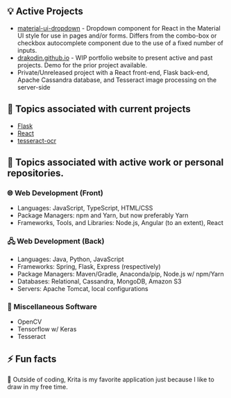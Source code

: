 ## 💡 Active Projects
* [material-ui-dropdown](https://github.com/Drakodin/material-ui-dropdown) - Dropdown component for React in the Material UI style for use in pages and/or forms. Differs from the combo-box or checkbox autocomplete component due to the use of a fixed number of inputs.
* [drakodin.github.io](https://drakodin.github.io) - WIP portfolio website to present active and past projects. Demo for the prior project available.
* Private/Unreleased project with a React front-end, Flask back-end, Apache Cassandra database, and Tesseract image processing on the server-side

## 🌱 Topics associated with current projects
* [Flask](https://flask.palletsprojects.com/en/1.1.x/)
* [React](https://github.com/facebook/react)
* [tesseract-ocr](https://github.com/tesseract-ocr/tesseract)

## 🌱 Topics associated with active work or personal repositories.

### 🌐 Web Development (Front)
* Languages: JavaScript, TypeScript, HTML/CSS
* Package Managers: npm and Yarn, but now preferably Yarn
* Frameworks, Tools, and Libraries: Node.js, Angular (to an extent), React

### 🖧 Web Development (Back)
* Languages: Java, Python, JavaScript
* Frameworks: Spring, Flask, Express (respectively)
* Package Managers: Maven/Gradle, Anaconda/pip, Node.js w/ npm/Yarn
* Databases: Relational, Cassandra, MongoDB, Amazon S3
* Servers: Apache Tomcat, local configurations

### 🔧 Miscellaneous Software
* OpenCV
* Tensorflow w/ Keras
* Tesseract

## ⚡ Fun facts
🎨 Outside of coding, Krita is my favorite application just because I like to draw in my free time.

<!--
**Drakodin/drakodin** is a ✨ _special_ ✨ repository because its `README.md` (this file) appears on your GitHub profile.

Here are some ideas to get you started:

- 🔭 I’m currently working on ...
- 🌱 I’m currently learning ...
- 👯 I’m looking to collaborate on ...
- 🤔 I’m looking for help with ...
- 💬 Ask me about ...
- 📫 How to reach me: ...
- 😄 Pronouns: ...
- ⚡ Fun fact: ...
-->
